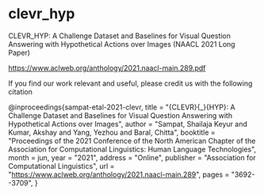# clevr_hyp
CLEVR_HYP: A Challenge Dataset and Baselines for Visual Question Answering with Hypothetical Actions over Images
(NAACL 2021 Long Paper)

https://www.aclweb.org/anthology/2021.naacl-main.289.pdf

If you find our work relevant and useful, please credit us with the following citation

@inproceedings{sampat-etal-2021-clevr,
    title = "{CLEVR}{\_}{HYP}: A Challenge Dataset and Baselines for Visual Question Answering with Hypothetical Actions over Images",
    author = "Sampat, Shailaja Keyur  and Kumar, Akshay  and Yang, Yezhou  and Baral, Chitta",
    booktitle = "Proceedings of the 2021 Conference of the North American Chapter of the Association for Computational Linguistics: Human Language Technologies",
    month = jun,
    year = "2021",
    address = "Online",
    publisher = "Association for Computational Linguistics",
    url = "https://www.aclweb.org/anthology/2021.naacl-main.289",
    pages = "3692--3709",
}
